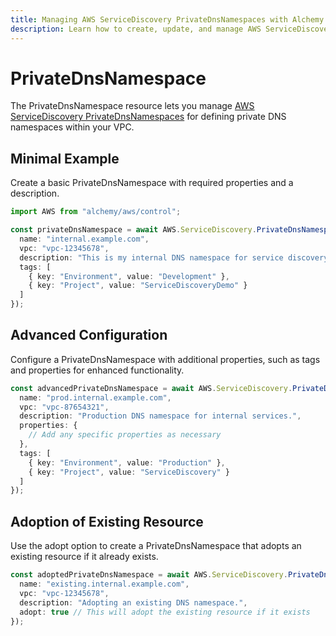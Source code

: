 ```yaml
---
title: Managing AWS ServiceDiscovery PrivateDnsNamespaces with Alchemy
description: Learn how to create, update, and manage AWS ServiceDiscovery PrivateDnsNamespaces using Alchemy Cloud Control.
---
```


# PrivateDnsNamespace

The PrivateDnsNamespace resource lets you manage [AWS ServiceDiscovery PrivateDnsNamespaces](https://docs.aws.amazon.com/servicediscovery/latest/userguide/) for defining private DNS namespaces within your VPC.

## Minimal Example

Create a basic PrivateDnsNamespace with required properties and a description.

```ts
import AWS from "alchemy/aws/control";

const privateDnsNamespace = await AWS.ServiceDiscovery.PrivateDnsNamespace("myPrivateDnsNamespace", {
  name: "internal.example.com",
  vpc: "vpc-12345678",
  description: "This is my internal DNS namespace for service discovery.",
  tags: [
    { key: "Environment", value: "Development" },
    { key: "Project", value: "ServiceDiscoveryDemo" }
  ]
});
```

## Advanced Configuration

Configure a PrivateDnsNamespace with additional properties, such as tags and properties for enhanced functionality.

```ts
const advancedPrivateDnsNamespace = await AWS.ServiceDiscovery.PrivateDnsNamespace("advancedPrivateDnsNamespace", {
  name: "prod.internal.example.com",
  vpc: "vpc-87654321",
  description: "Production DNS namespace for internal services.",
  properties: {
    // Add any specific properties as necessary
  },
  tags: [
    { key: "Environment", value: "Production" },
    { key: "Project", value: "ServiceDiscovery" }
  ]
});
```

## Adoption of Existing Resource

Use the adopt option to create a PrivateDnsNamespace that adopts an existing resource if it already exists.

```ts
const adoptedPrivateDnsNamespace = await AWS.ServiceDiscovery.PrivateDnsNamespace("adoptedPrivateDnsNamespace", {
  name: "existing.internal.example.com",
  vpc: "vpc-12345678",
  description: "Adopting an existing DNS namespace.",
  adopt: true // This will adopt the existing resource if it exists
});
```